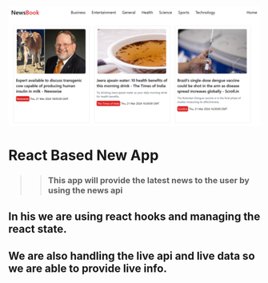 ![News Image](https://github.com/Himanshuraj2918/News_Book/blob/main/News_Prototype/Img1.png)
# React Based New App
>> ### This app will provide the latest news to the user by using the news api

## In his we are using react hooks and managing the react state.

## We are also handling the live api and live data so we are able to provide live info.

